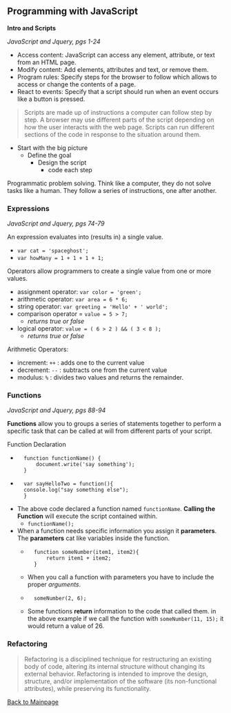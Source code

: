 ## Programming with JavaScript

**Intro and Scripts**

*JavaScript and Jquery, pgs 1-24*
+ Access content:  JavaScript can access any element, attribute, or text from an HTML page.
+ Modify content: Add elements, attributes and text, or remove them.
+ Program rules: Specify steps for the browser to follow which allows to access or change the contents of a page.
+ React to events: Specify that a script should run when an event occurs like a button is pressed.

>Scripts are made up of instructions a computer can follow step by step.  A browser may use different parts of the script depending on how the user interacts with the web page.  Scripts can run different sections of the code in response to the situation around them.

+ Start with the big picture
    + Define the goal
        + Design the script
            + code each step

Programmatic problem solving.  Think like a computer, they do not solve tasks like a human.  They follow a series of instructions, one after another.  


### Expressions
*JavaScript and Jquery, pgs 74-79*

An expression evaluates into (results in) a single value.
+ `var cat = 'spaceghost';`
+ `var howMany = 1 + 1 + 1 + 1;`

Operators allow programmers to create a single value from one or more values.
+ assignment operator:  `var color = 'green';`
+ arithmetic operator:  `var area = 6 * 6;`
+ string operator: `var greeting = 'Hello' + ' world';`
+ comparison operator = `value = 5 > 7;`
    + *returns true or false*
+ logical operator: `value = ( 6 > 2 ) && ( 3 < 8 );`
    + *returns true or false*

Arithmetic Operators:
+ increment: `++` : adds one to the current value
+ decrement: `--` : subtracts one from the current value
+ modulus: `%` : divides two values and returns the remainder.


### Functions
*JavaScript and Jquery, pgs 88-94*

**Functions** allow you to groups a series of statements together to perform a specific task that can be called at will from different parts of your script.

Function Declaration
+ ```
    function functionName() {
        document.write('say something');
    }
  ```
+ ```
    var sayHelloTwo = function(){
    console.log("say something else");
    }

  ```
+ The above code declared a function named `functionName`.  **Calling the Function** will execute the script contained within.
    + `functionName();`
+ When a function needs specific information you assign it **parameters**.  The **parameters** cat like variables inside the function.
    + ```
        function someNumber(item1, item2){
            return item1 + item2;
        }
      ```
    + When you call a function with parameters you have to include the proper *arguments*.
    + ```
        someNumber(2, 6);
      ```
    + Some functions **return** information to the code that called them.  in the above example if we call the function with `someNumber(11, 15);` it would return a value of 26.

### Refactoring
>Refactoring is a disciplined technique for restructuring an existing body of code, altering its internal structure without changing its external behavior.  Refactoring is intended to improve the design, structure, and/or implementation of the software (its non-functional attributes), while preserving its functionality.


[Back to Mainpage](README.md)
